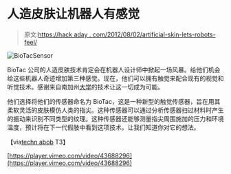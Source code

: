 # 人造皮肤让机器人有感觉

> 原文:[https://hack aday . com/2012/08/02/artificial-skin-lets-robots-feel/](https://hackaday.com/2012/08/02/artificial-skin-lets-robots-feel/)

![](../Images/fe65acdde22d417119bdbc4886589b60.png "BioTacSensor")

BioTac 公司的人造皮肤技术肯定会在机器人设计师中掀起一场风暴。给他们机会给这些机器人奇迹增加第三种感觉。现在，他们可以拥有触觉来配合现有的视觉和听觉技术。感谢来自南加州[大学](http://www.usc.edu/ "University of Southern California")的技术让这一切成为可能。

他们选择将他们的传感器命名为 BioTac，这是一种新型的触觉传感器，旨在用其柔软灵活的皮肤模仿人类的指尖。这种传感器可以通过分析传感器扫过材料时产生的振动来识别不同类型的纹理。这种传感器还能够测量指尖周围施加的压力和环境温度，预计将在下一代假肢中看到这项技术。让我们知道你对它的想法。

【via[techn abob](http://technabob.com/blog/2012/06/20/artificial-skin/)
T3】

[https://player.vimeo.com/video/43688296](https://player.vimeo.com/video/43688296)